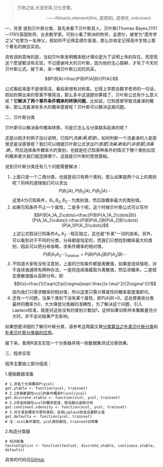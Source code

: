 > 万物之始,大道至简,衍化至繁。
>
>　　　　　　　——ifelse(is.element(this, 道德经), 道德经, unknown)

一、背景
提到贝叶斯分类，首先来看下贝叶斯其人，贝叶斯(Thomas Bayes,1701—1761)英国牧师、业余数学家。可别小看了欧洲的牧师，孟德尔，被誉为“遗传学之父”也曾为一名神父，假如你不记得孟德尔是谁，那么你肯定记得高中生物上那个著名的豌豆实验。

具有讽刺意味的是，当初贝叶斯发明概率统计理论是为了证明上帝的存在，而至死这个愿望都没有实现，不过感谢伟大的贝叶斯，因为他的无心插柳，才有了今天的贝叶斯公式。接下来，来一睹贝叶斯公式的风采，

$$P(B|A)=\frac{P(B)P(A|B)}{P(A)}$$


公式看起来是不是很简洁，看起来很有对称美。记得上学那会数学老师的一句话，假如你算出来的答案不够简洁，那么多半这道题你算错了。贝叶斯公式有什么意义呢？**它解决了两个事件条件概率的转换问题**。比如说，已知感冒导致流鼻涕的概率，那么流鼻涕有多大的概率感冒呢？贝叶斯可以解决这类问题。

二、贝叶斯分类

贝叶斯可以解决条件概率转换，可是它怎么与分类联系起来的呢？

还是以刚才的例子加以说明，已知$P(流鼻涕|感冒)$，如何判断一个流鼻涕的人是感冒还是没感冒呢？我们可以根据贝叶斯公式求出$P(感冒|流鼻涕)$和$P(非感冒|流鼻涕)$，然后选择条件概率大的类别，也就是在已知某种条件的情况下哪个类别出现的概率更大我们就选择哪个，这就是贝叶斯的思想基础。

说到贝叶斯分类还有几个问题需要解决：

1. 上面只是一个二值分类，也就是说只有两个类别，那么如果是两个以上的类别呢？同样的道理我们可以求出$$P(B_1|A),P(B_2|A),P(B_3|A)\cdots$$这里$A$为已知条件，$B_1,B_2,B_3\cdots$为类别值，然后取概率最大的类别值。
2. 如果已知条件不止一个属性，二是多个呢，这个时候贝叶斯公式可以写作$$P(B|A_1A_2\cdots)=\frac{P(B)P(A_1A_2\cdots|B)}{P(A_1A_2\cdots)}=\frac{P(B)P(A_1|B)P(A_2|B)\cdots}{P(A_1)P(A_2)\cdots}$$上述公式假设已知条件$A_1,A_2\cdots$相互独立，这也是“朴素”一词的由来。另外，可以看到对于不同的分类，分母都是恒定的，而我们只想找到概率最大的类别，因此可以把分母省略，求条件概率的相对值，$$P(B|A_1A_2\cdots)_{relative}=P(B)P(A_1|B)P(A_2|B)\cdots$$
3. 不知道大家有没有注意到，上面的已知条件都是离散值，如果是连续值呢，对于连续值通常有两种办法，一是将连续值截取为离散值，然后求概率，二是假定离散值服从高斯分布，即$$f(x)=\frac{1}{\sqrt{2\pi}\sigma}exp(-\frac{(x-\mu)^2}{2\sigma^2})$$因为我们只需求概率的相对值，所以这里只需计算属性的概率密度值即可。
4. 还有一个问题，当某个类别下没有某个属性，即$P(A|B)$=0，这会使某些分类最终的概率为0，大大降低分类器的准确性，为了解决这个问题，引入Laplace校准，就是对这些没有的类别计数加1，这样如果训练样本集数量充分大时，并不会对结果产生影响。

如果想更详细的了解贝叶斯分类，请参考这两篇文章[分类算法之朴素贝叶斯分类](http://www.cnblogs.com/leoo2sk/archive/2010/09/17/naive-bayesian-classifier.html)和[朴素贝叶斯分类器的应用](http://www.ruanyifeng.com/blog/2013/12/naive_bayes_classifier.html)。

接下来，我用R语言实现一个分类器并用一些数据集测试分类效果。

三、程序实现

程序主要由三部分组成：

1.基础数据准备

```
# 1.求各个分类概率P(ycol)
get.ytable <- function(ycol, trainset)
# 2.1求离散属性xcol的条件概率P(xcol|ycol)
get.discrete.xtable <- function(xcol, ycol, trainset) 
# 2.2求连续属性xcol的概率密度，假设服从高斯分布
get.continout.xdensity <- function(xcol, ycol, trainset)
# 3.对于某些概率为零的类别，采用Laplace校准设置默认值
get.defaultx <- function(ycol, trainset)
# 注：xcol条件属性，ycol类别属性，trainset训练集
```

2.构造分类器

```
# 将训练集
testset2plist <- function(testset, discrete_xtable, continous.xtable, defaultx)
```
具体的代码见[GitHub](https://github.com/pingao777)

